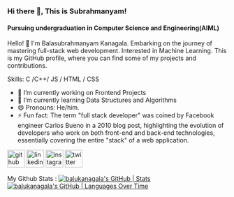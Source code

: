 ### Hi there 👋, This is Subrahmanyam!
#### Pursuing undergraduation in Computer Science and Engineering(AIML)
Hello! 👋 I'm Balasubrahmanyam Kanagala. 
Embarking on the journey of mastering full-stack web development.
Interested in Machine Learning.
This is my GitHub profile, where you can find some of my projects and contributions.

Skills: C /C++/ JS / HTML / CSS

- 🔭 I’m currently working on Frontend Projects 
- 🌱 I’m currently learning Data Structures and Algorithms 
- 😄 Pronouns: He/him. 
- ⚡ Fun fact: The term "full stack developer" was coined by Facebook engineer Carlos Bueno in a 2010 blog post, highlighting the evolution of developers who work on both front-end and back-end technologies, essentially covering the entire "stack" of a web application. 


[<img src='https://cdn.jsdelivr.net/npm/simple-icons@3.0.1/icons/github.svg' alt='github' height='40'>](https://github.com/balukanagala)  [<img src='https://cdn.jsdelivr.net/npm/simple-icons@3.0.1/icons/linkedin.svg' alt='linkedin' height='40'>](https://www.linkedin.com/in/subrahmanyam004/)  [<img src='https://cdn.jsdelivr.net/npm/simple-icons@3.0.1/icons/instagram.svg' alt='instagram' height='40'>](https://www.instagram.com/thisisbalu_04/)  [<img src='https://cdn.jsdelivr.net/npm/simple-icons@3.0.1/icons/twitter.svg' alt='twitter' height='40'>](https://twitter.com/SubbuBalu04)  

My Github Stats :
[![balukanagala's GitHub | Stats](https://stats.quine.sh/balukanagala/github?theme=dark)](https://quine.sh?utm_source=widgets&utm_campaign=balukanagala)
[![balukanagala's GitHub | Languages Over Time](https://stats.quine.sh/balukanagala/languages-over-time?theme=dark)](https://quine.sh?utm_source=widgets&utm_campaign=balukanagala)


